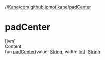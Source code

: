 //[Kane](../index.md)/[com.github.jomof.kane](index.md)/[padCenter](pad-center.md)



# padCenter  
[jvm]  
Content  
fun [padCenter](pad-center.md)(value: [String](https://kotlinlang.org/api/latest/jvm/stdlib/kotlin/-string/index.html), width: [Int](https://kotlinlang.org/api/latest/jvm/stdlib/kotlin/-int/index.html)): [String](https://kotlinlang.org/api/latest/jvm/stdlib/kotlin/-string/index.html)  



